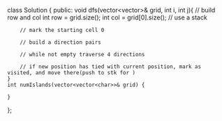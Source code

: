 class Solution {
public:
    void dfs(vector<vector<char>>& grid, int i, int j){
        // build row and col
        int row = grid.size();
        int col = grid[0].size();
        // use a stack

        // mark the starting cell 0

        // build a direction pairs

        // while not empty traverse 4 directions

        // if new position has tied with current position, mark as visited, and move there(push to stk for )
    }
    int numIslands(vector<vector<char>>& grid) {
        
    }
};
